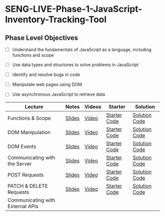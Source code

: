 # SENG-LIVE-Phase-1-JavaScript-Inventory-Tracking-Tool
## Phase Level Objectives
- [ ] Understand the fundamentals of JavaScript as a language, including functions and scope
- [ ] Use data types and structures to solve problems in JavaScript
- [ ] Identify and resolve bugs in code
- [ ] Manipulate web pages using DOM
- [ ] Use asynchronous JavaScript to retrieve data


| Lecture                          	| Notes 	| Videos 	| Starter 	| Solution 	|
|----------------------------------	|:-----:	|--------	|---------	|----------	|
| Functions & Scope                	|   [Slides](https://raw.githack.com/learn-co-curriculum/SENG-LIVE-013023-Phase-1-JS/main/01_Functions_%26_Scope/assets/export/index.html)    	|    [Video](https://vimeo.com/794281710)    	|     [Starter Code](https://github.com/learn-co-curriculum/SENG-LIVE-013023-Phase-1-JS/tree/main/01_Functions_%26_Scope)    	|     [Solution Code](https://github.com/learn-co-curriculum/SENG-LIVE-013023-Phase-1-JS/compare/01_solution?expand=1)     	|
| DOM Manipulation                 	|  [Slides](https://raw.githack.com/learn-co-curriculum/SENG-LIVE-013023-Phase-1-JS/main/02_DOM_Manipulation/assets/export/index.html)     	|     [Video](https://vimeo.com/794660899)   	|    [Starter Code](https://github.com/learn-co-curriculum/SENG-LIVE-013023-Phase-1-JS/tree/main/02_DOM_Manipulation)     	|     [Solution Code](https://github.com/learn-co-curriculum/SENG-LIVE-013023-Phase-1-JS/compare/02_solution?expand=1)     	|
| DOM Events                       	|    [Slides](https://raw.githack.com/learn-co-curriculum/SENG-LIVE-013023-Phase-1-JS/main/03_DOM_Events/assets/export/index.html)   	|    [Video](https://vimeo.com/795027449)    	|     [Starter Code](https://github.com/DakotaLMartinez/SENG-LIVE-013023-Phase-1-JS/tree/main/03_DOM_Events)    	|     [Solution Code](https://github.com/learn-co-curriculum/SENG-LIVE-013023-Phase-1-JS/compare/03_solution?expand=1)     	|
| Communicating with the Server    	|    [Slides](https://raw.githack.com/learn-co-curriculum/SENG-LIVE-013023-Phase-1-JS/main/04_Communicating_with_the_Server/assets/export/index.html)   	|    [Video](https://vimeo.com/795400200)    	|      [Starter Code](https://github.com/learn-co-curriculum/SENG-LIVE-013023-Phase-1-JS/tree/main/04_Communicating_with_the_Server)   	|     [Solution Code](https://github.com/learn-co-curriculum/SENG-LIVE-013023-Phase-1-JS/compare/04_solution?expand=1)     	|
| POST Requests                    	|     [Slides](https://raw.githack.com/learn-co-curriculum/SENG-LIVE-013023-Phase-1-JS/main/05_POST_request/assets/export/index.html)  	|    [Video](https://vimeo.com/795737184)    	|     [Starter Code](https://github.com/learn-co-curriculum/SENG-LIVE-013023-Phase-1-JS/tree/main/05_POST_request)    	|      [Solution Code](https://github.com/learn-co-curriculum/SENG-LIVE-013023-Phase-1-JS/compare/main...05_solution)    	|
| PATCH & DELETE Requests          	|   [Slides](https://raw.githack.com/learn-co-curriculum/SENG-LIVE-013023-Phase-1-JS/main/06_PATCH_and_DELETE_Requests/assets/export/index.html)  | [Video](https://vimeo.com/796449763)   	|     [Starter Code](https://github.com/learn-co-curriculum/SENG-LIVE-013023-Phase-1-JS/tree/main/06_PATCH_and_DELETE_Requests)   	|     [Solution Code](https://github.com/learn-co-curriculum/SENG-LIVE-013023-Phase-1-JS/compare/06_solution)    	|   
| Communicating with External APIs 	|       	|        	|         	|          	|